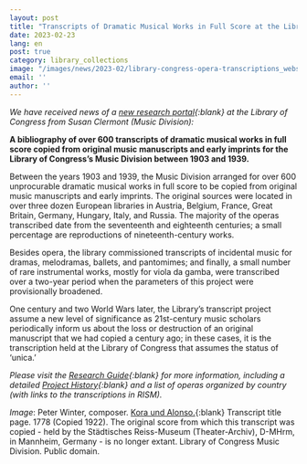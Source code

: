 ```yaml
---
layout: post
title: "Transcripts of Dramatic Musical Works in Full Score at the Library of Congress"
date: 2023-02-23
lang: en
post: true
category: library_collections
image: "/images/news/2023-02/library-congress-opera-transcriptions_website.jpg"
email: ''
author: ''
---
```


_We have received news of a [new research portal](https://guides.loc.gov/opera-transcripts){:blank} at the Library of Congress from Susan Clermont (Music Division):_

**A bibliography of over 600 transcripts of dramatic musical works in full score copied from original music manuscripts and early imprints for the Library of Congress’s Music Division between 1903 and 1939.**

Between the years 1903 and 1939, the Music Division arranged for over 600 unprocurable dramatic musical works in full score to be copied from original music manuscripts and early imprints. The original sources were located in over three dozen European libraries in Austria, Belgium, France, Great Britain, Germany, Hungary, Italy, and Russia. The majority of the operas transcribed date from the seventeenth and eighteenth centuries; a small percentage are reproductions of nineteenth-century works.

Besides opera, the library commissioned transcripts of incidental music for dramas, melodramas, ballets, and pantomimes; and finally, a small number of rare instrumental works, mostly for viola da gamba, were transcribed over a two-year period when the parameters of this project were provisionally broadened.

One century and two World Wars later, the Library’s transcript project assume a new level of significance as 21st-century music scholars periodically inform us about the loss or destruction of an original manuscript that we had copied a century ago; in these cases, it is the transcription held at the Library of Congress that assumes the status of ‘unica.’

_Please visit the [Research Guide](https://guides.loc.gov/opera-transcripts){:blank} for more information, including a detailed [Project History](https://guides.loc.gov/opera-transcripts/project-history){:blank} and a list of operas organized by country (with links to the transcriptions in RISM)._

_Image_: Peter Winter, composer. [Kora und Alonso.](https://lccn.loc.gov/2020562450){:blank} Transcript title page. 1778 (Copied 1922). The original score from which this transcript was copied - held by the Städtisches Reiss-Museum (Theater-Archiv), D-MHrm, in Mannheim, Germany - is no longer extant. Library of Congress Music Division. Public domain.

